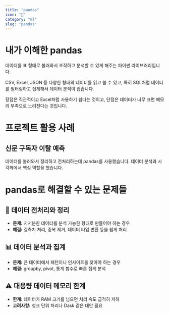 ```yaml
---
title: "pandas"
icon: "🐼"
category: "ml"
slug: "pandas"
---
```


# 내가 이해한 pandas

데이터를 표 형태로 불러와서 조작하고 분석할 수 있게 해주는 파이썬 라이브러리입니다.

CSV, Excel, JSON 등 다양한 형태의 데이터를 읽고 쓸 수 있고, 특히 SQL처럼 데이터를 필터링하고 집계해서 데이터 분석이 쉽습니다.

장점은 직관적이고 Excel처럼 사용하기 쉽다는 것이고, 단점은 데이터가 너무 크면 메모리 부족으로 느려진다는 것입니다.

# 프로젝트 활용 사례

## 신문 구독자 이탈 예측
데이터를 불러와서 정리하고 전처리하는데 pandas를 사용했습니다. 데이터 분석과 시각화에서 핵심 역할을 했습니다.

# pandas로 해결할 수 있는 문제들

## 🧹 데이터 전처리와 정리
- **문제:** 지저분한 데이터를 분석 가능한 형태로 만들어야 하는 경우
- **해결:** 결측치 처리, 중복 제거, 데이터 타입 변환 등을 쉽게 처리

## 📊 데이터 분석과 집계
- **문제:** 큰 데이터에서 패턴이나 인사이트를 찾아야 하는 경우
- **해결:** groupby, pivot, 통계 함수로 빠른 집계 분석

## ⚠️ 대용량 데이터 메모리 한계
- **한계:** 데이터가 RAM 크기를 넘으면 처리 속도 급격히 저하
- **고려사항:** 청크 단위 처리나 Dask 같은 대안 필요